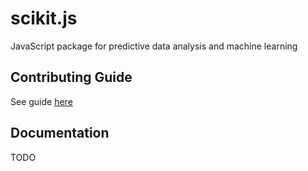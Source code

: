 # scikit.js
JavaScript package for predictive data analysis and machine learning

## Contributing Guide
See guide [here]("/CONTRIBUTING_GUIDE.md")

## Documentation
TODO
